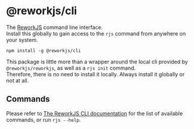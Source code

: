 # @reworkjs/cli

The [ReworkJS](https://github.com/reworkjs/reworkjs) command line interface.  
Install this globally to gain access to the `rjs` command from anywhere on your system.

`npm install -g @reworkjs/cli`

This package is little more than a wrapper around the local cli provided by `@reworkjs/reworkjs`, as well as a `rjs init` command.  
Therefore, there is no need to install it locally. Always install it globally or not at all.

## Commands

Please refer to [The ReworkJS CLI documentation](https://github.com/reworkjs/reworkjs/blob/develop/docs/cli.md) for 
the list of available commands, or run `rjs --help`.
